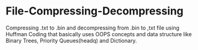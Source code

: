 # File-Compressing-Decompressing
Compressing .txt to .bin and decompressing from .bin to ,txt file using Huffman Coding that basically uses OOPS concepts and data structure like Binary Trees, Priority Queues(headq) and Dictionary.
